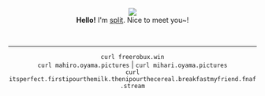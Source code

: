 <p align="center">
  <img src="https://mahiro.oyama.pictures/Hai">
  <br />
  <strong>Hello!</strong>
  I'm <a href="https://split.pet">split</a>. Nice to meet you~!
</p>
  <br /><hr />
<p align="center">
  <code>curl freerobux.win</code><br />
  <code>curl mahiro.oyama.pictures</code> |  <code>curl mihari.oyama.pictures</code><br />
  <code>curl itsperfect.firstipourthemilk.thenipourthecereal.breakfastmyfriend.fnaf.stream</code>
</p>
